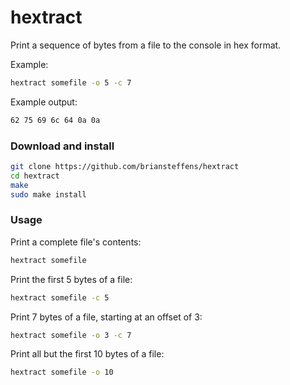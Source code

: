 hextract
========

Print a sequence of bytes from a file to the console in hex format.

Example:

```bash
hextract somefile -o 5 -c 7
```

Example output:

```bash
62 75 69 6c 64 0a 0a
```

### Download and install

```bash
git clone https://github.com/briansteffens/hextract
cd hextract
make
sudo make install
```

### Usage

Print a complete file's contents:

```bash
hextract somefile
```

Print the first 5 bytes of a file:

```bash
hextract somefile -c 5
```

Print 7 bytes of a file, starting at an offset of 3:

```bash
hextract somefile -o 3 -c 7
```

Print all but the first 10 bytes of a file:

```bash
hextract somefile -o 10
```
